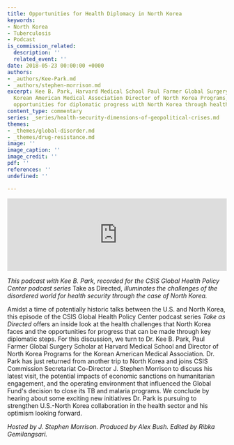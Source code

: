 ```yaml
---
title: Opportunities for Health Diplomacy in North Korea
keywords:
- North Korea
- Tuberculosis
- Podcast
is_commission_related:
  description: ''
  related_event: ''
date: 2018-05-23 00:00:00 +0000
authors:
- _authors/Kee-Park.md
- _authors/stephen-morrison.md
excerpt: Kee B. Park, Harvard Medical School Paul Farmer Global Surgery Scholar and
  Korean American Medical Association Director of North Korea Programs, discusses
  opportunities for diplomatic progress with North Korea through health.
content_type: commentary
series: _series/health-security-dimensions-of-geopolitical-crises.md
themes:
- _themes/global-disorder.md
- _themes/drug-resistance.md
image: ''
image_caption: ''
image_credit: ''
pdf: ''
references: ''
undefined: ''

---
```

<iframe width="100%" height="166" scrolling="no" frameborder="no" allow="autoplay" src="https://w.soundcloud.com/player/?url=https%3A//api.soundcloud.com/tracks/447545352&color=%23ff5500&auto_play=false&hide_related=false&show_comments=true&show_user=true&show_reposts=false&show_teaser=true"></iframe>

_This podcast with Kee B. Park, recorded for the CSIS Global Health Policy Center podcast series_ Take as Directed, _illuminates the challenges of the disordered world for health security through the case of North Korea._

Amidst a time of potentially historic talks between the U.S. and North Korea, this episode of the CSIS Global Health Policy Center podcast series _Take as Directed_ offers an inside look at the health challenges that North Korea faces and the opportunities for progress that can be made through key diplomatic steps. For this discussion, we turn to Dr. Kee B. Park, Paul Farmer Global Surgery Scholar at Harvard Medical School and Director of North Korea Programs for the Korean American Medical Association. Dr. Park has just returned from another trip to North Korea and joins CSIS Commission Secretariat Co-Director J. Stephen Morrison to discuss his latest visit, the potential impacts of economic sanctions on humanitarian engagement, and the operating environment that influenced the Global Fund's decision to close its TB and malaria programs. We conclude by hearing about some exciting new initiatives Dr. Park is pursuing to strengthen U.S.-North Korea collaboration in the health sector and his optimism looking forward.

_Hosted by J. Stephen Morrison. Produced by Alex Bush. Edited by Ribka Gemilangsari._
